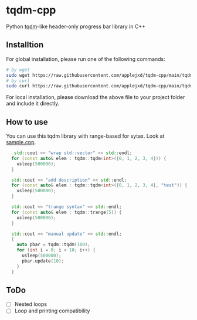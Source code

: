 # tqdm-cpp

Python [tqdm](https://github.com/tqdm/tqdm)-like header-only progress bar library in C++

## Installtion

For global installation, please run one of the following commands:

```bash
# by wget
sudo wget https://raw.githubusercontent.com/applejxd/tqdm-cpp/main/tqdm-cpp.hpp -P /usr/local/include
# by curl
sudo curl https://raw.githubusercontent.com/applejxd/tqdm-cpp/main/tqdm-cpp.hpp -o /usr/local/include/tqdm-cpp.hpp
```

For local installation, please download the above file to your project folder and include it directly.

## How to use

You can use this tqdm library with range-based for sytax.
Look at [sample.cpp](./sample.cpp).

```cpp
   std::cout << "wrap std::vector" << std::endl;
  for (const auto& elem : tqdm::tqdm<int>({0, 1, 2, 3, 4})) {
    usleep(500000);
  }

  std::cout << "add description" << std::endl;
  for (const auto& elem : tqdm::tqdm<int>({0, 1, 2, 3, 4}, "test")) {
    usleep(500000);
  }

  std::cout << "trange syntax" << std::endl;
  for (const auto& elem : tqdm::trange(5)) {
    usleep(500000);
  }

  std::cout << "manual update" << std::endl;
  {
    auto pbar = tqdm::tqdm(100);
    for (int i = 0; i < 10; i++) {
      usleep(500000);
      pbar.update(10);
    }
  }
```

## ToDo

- [ ] Nested loops
- [ ] Loop and printing compatibility

